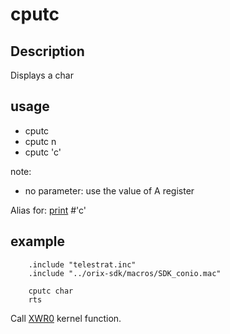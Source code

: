 # cputc

## Description

Displays a char

## usage

- cputc
- cputc n
- cputc 'c'

note:

- no parameter: use the value of A register

Alias for: [print](print.md) #'c'

## example

```ca65
    .include "telestrat.inc"
    .include "../orix-sdk/macros/SDK_conio.mac"

    cputc char
    rts
```

Call [XWR0](../../../developer_manual/kernel/primitives/XWR0.md) kernel function.
